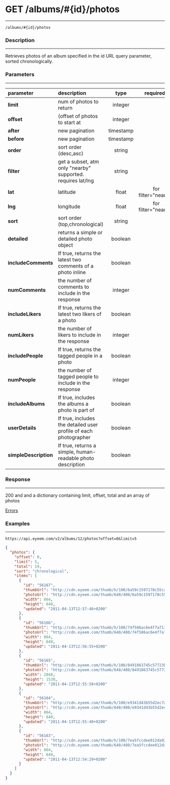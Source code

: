 # GET /albums/#{id}/photos
***
`/albums/#{id}/photos`

### Description
***
Retrieves photos of an album specified in the id URL query parameter, sorted chronologically.

### Parameters
***

|parameter| description| type |required? |default|
|:---------|:--------------|:----------:|:------------:|:------------:|
|**limit**|num of photos to return|integer||20|
|**offset**|(offset of photos to start at|integer||0|
|**after**|new pagination|timestamp|||
|**before**|new pagination|timestamp|||
|**order**|sort order (desc,asc)|string||desc|
|**filter**|get a subset, atm only "nearby" supported. requires lat/lng|string|||
|**lat**|latitude|float| for filter="nearby"||
|**lng**|longitude|float| for filter="nearby"||
|**sort**|sort order (top,chronological)|string||chronological|
|**detailed**|returns a simple or detailed photo object|boolean||0|
|**includeComments**|If true, returns the latest two comments of a photo inline|boolean||0|
|**numComments**|the number of comments to include in the response|integer||2|
|**includeLikers**|If true, returns the latest two likers of a photo|boolean||0|
|**numLikers**|the number of likers to include in the response|integer||1|
|**includePeople**|If true, returns the tagged people in a photo|boolean||0|
|**numPeople**|the number of tagged people to include in the response|integer||4|
|**includeAlbums**|If true, includes the albums a photo is part of|boolean||0|
|**userDetails**|If true, includes the detailed user profile of each photographer|boolean||0|
|**simpleDescription**|If true, returns a simple, human-readable photo description|boolean||0|


### Response
***


200 and and a dictionary containing limit, offset, total and an array of photos


[Errors](../../resources/errors.md#files)

### Examples
***

`https://api.eyeem.com/v2/albums/12/photos?offset=0&limit=5`


```json
{
  "photos": {
    "offset": 0,
    "limit": 5,
    "total": 19,
    "sort": "chronological",
    "items": [
      {
        "id": "56167",
        "thumbUrl": "http://cdn.eyeem.com/thumb/h/100/6a59c1597178c55ca1cf6fe9e5a0056958eab8f1-1302692235",
        "photoUrl": "http://cdn.eyeem.com/thumb/640/480/6a59c1597178c55ca1cf6fe9e5a0056958eab8f1-1302692235",
        "width": 864,
        "height": 640,
        "updated": "2011-04-13T12:57:46+0200"
      },
      {
        "id": "56166",
        "thumbUrl": "http://cdn.eyeem.com/thumb/h/100/74f586ac6e4f7a711d3d7c17a954ad362e464578-1302692207",
        "photoUrl": "http://cdn.eyeem.com/thumb/640/480/74f586ac6e4f7a711d3d7c17a954ad362e464578-1302692207",
        "width": 864,
        "height": 640,
        "updated": "2011-04-13T12:56:55+0200"
      },
      {
        "id": "56165",
        "thumbUrl": "http://cdn.eyeem.com/thumb/h/100/8491863745c57723bfaa9419e00aafdd04c213d9-1302692115",
        "photoUrl": "http://cdn.eyeem.com/thumb/640/480/8491863745c57723bfaa9419e00aafdd04c213d9-1302692115",
        "width": 2048,
        "height": 1530,
        "updated": "2011-04-13T12:55:58+0200"
      },
      {
        "id": "56164",
        "thumbUrl": "http://cdn.eyeem.com/thumb/h/100/e9341d43b55d2ec7a3d537c816ec9d0881d63df9-1302692132",
        "photoUrl": "http://cdn.eyeem.com/thumb/640/480/e9341d43b55d2ec7a3d537c816ec9d0881d63df9-1302692132",
        "width": 864,
        "height": 640,
        "updated": "2011-04-13T12:55:40+0200"
      },
      {
        "id": "56163",
        "thumbUrl": "http://cdn.eyeem.com/thumb/h/100/7ea5fccdee012da92c5c54d42b177139c84742d5-1302692061",
        "photoUrl": "http://cdn.eyeem.com/thumb/640/480/7ea5fccdee012da92c5c54d42b177139c84742d5-1302692061",
        "width": 864,
        "height": 640,
        "updated": "2011-04-13T12:54:29+0200"
      }
    ]
  }
}

```

